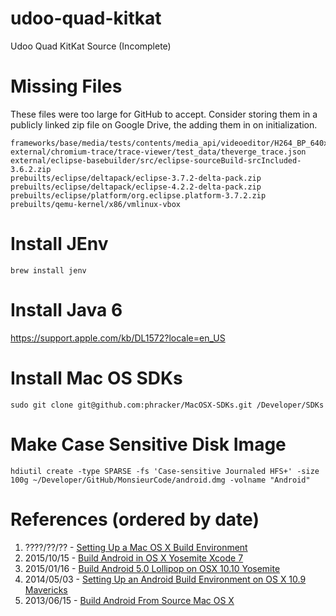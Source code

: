 # udoo-quad-kitkat
Udoo Quad KitKat Source (Incomplete)

# Missing Files

These files were too large for GitHub to accept. Consider storing them in a publicly linked zip file on Google Drive, the adding them in on initialization.

    frameworks/base/media/tests/contents/media_api/videoeditor/H264_BP_640x480_15fps_384kbps_60_0.mp4
    external/chromium-trace/trace-viewer/test_data/theverge_trace.json
    external/eclipse-basebuilder/src/eclipse-sourceBuild-srcIncluded-3.6.2.zip
    prebuilts/eclipse/deltapack/eclipse-3.7.2-delta-pack.zip
    prebuilts/eclipse/deltapack/eclipse-4.2.2-delta-pack.zip
    prebuilts/eclipse/platform/org.eclipse.platform-3.7.2.zip
    prebuilts/qemu-kernel/x86/vmlinux-vbox

# Install JEnv

    brew install jenv

# Install Java 6

https://support.apple.com/kb/DL1572?locale=en_US

# Install Mac OS SDKs

    sudo git clone git@github.com:phracker/MacOSX-SDKs.git /Developer/SDKs

# Make Case Sensitive Disk Image

    hdiutil create -type SPARSE -fs 'Case-sensitive Journaled HFS+' -size 100g ~/Developer/GitHub/MonsieurCode/android.dmg -volname "Android"

# References (ordered by date)
1. ????/??/?? - [Setting Up a Mac OS X Build Environment](https://source.android.com/source/initializing.html#setting-up-a-mac-os-x-build-environment)
2. 2015/10/15 - [Build Android in OS X Yosemite Xcode 7](https://github.com/sjitech/build-android-in-OS-X-Yosemite-Xcode-7)
3. 2015/01/16 - [Build Android 5.0 Lollipop on OSX 10.10 Yosemite](https://medium.com/@raminmahmoodi/build-android-5-0-lollipop-on-osx-10-10-yosemite-441bd00ee77a#.pqo9qtvsa)
4. 2014/05/03 - [Setting Up an Android Build Environment on OS X 10.9 Mavericks](http://forum.xda-developers.com/showthread.php?t=2510898) 
5. 2013/06/15 - [Build Android From Source Mac OS X](http://tryge.com/2013/06/15/build-android-from-source-macosx/)

